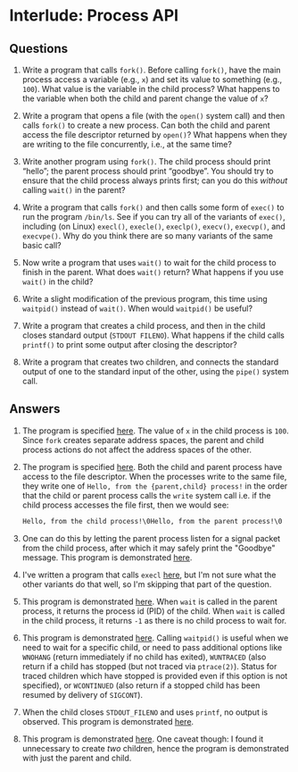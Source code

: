 # Interlude: Process API

## Questions

1. Write a program that calls `fork()`. Before calling `fork()`, have the main
   process access a variable (e.g., `x`) and set its value to something (e.g.,
   `100`). What value is the variable in the child process? What happens to the
   variable when both the child and parent change the value of `x`?

2. Write a program that opens a file (with the `open()` system call) and then
   calls `fork()` to create a new process. Can both the child and parent access
   the file descriptor returned by `open()`? What happens when they are writing
   to the file concurrently, i.e., at the same time?

3. Write another program using `fork()`. The child process should print “hello”;
   the parent process should print “goodbye”. You should try to ensure that the
   child process always prints first; can you do this _without_ calling `wait()`
   in the parent?

4. Write a program that calls `fork()` and then calls some form of `exec()` to
   run the program `/bin/ls`. See if you can try all of the variants of
   `exec()`, including (on Linux) `execl()`, `execle()`, `execlp()`, `execv()`,
   `execvp()`, and `execvpe()`. Why do you think there are so many variants of
   the same basic call?

5. Now write a program that uses `wait()` to wait for the child process to
   finish in the parent. What does `wait()` return? What happens if you use
   `wait()` in the child?

6. Write a slight modification of the previous program, this time using
   `waitpid()` instead of `wait()`. When would `waitpid()` be useful?

7. Write a program that creates a child process, and then in the child closes
   standard output (`STDOUT FILENO`). What happens if the child calls `printf()`
   to print some output after closing the descriptor?

8. Write a program that creates two children, and connects the standard output
   of one to the standard input of the other, using the `pipe()` system call.

## Answers

1. The program is specified [here](src/1.c). The value of `x` in the child
   process is `100`. Since `fork` creates separate address spaces, the parent
   and child process actions do not affect the address spaces of the other.

2. The program is specified [here](src/2.c). Both the child and parent process
   have access to the file descriptor. When the processes write to the same
   file, they write one of `Hello, from the {parent,child} process!` in the
   order that the child or parent process calls the `write` system call i.e. if
   the child process accesses the file first, then we would see:

   ```txt
   Hello, from the child process!\0Hello, from the parent process!\0
   ```

3. One can do this by letting the parent process listen for a signal packet from
   the child process, after which it may safely print the "Goodbye" message.
   This program is demonstrated [here](src/3.c).

4. I've written a program that calls `execl` [here](src/4.c), but I'm not sure
   what the other variants do that well, so I'm skipping that part of the
   question.

5. This program is demonstrated [here](src/5.c). When `wait` is called in the
   parent process, it returns the process id (PID) of the child. When `wait` is
   called in the child process, it returns `-1` as there is no child process to
   wait for.

6. This program is demonstrated [here](src/6.c). Calling `waitpid()` is useful
   when we need to wait for a specific child, or need to pass additional options
   like `WNOHANG` (return immediately if no child has exited), `WUNTRACED` (also
   return if a child has stopped (but not traced via `ptrace(2)`). Status for
   traced children which have stopped is provided even if this option is not
   specified), or `WCONTINUED` (also return if a stopped child has been resumed
   by delivery of `SIGCONT`).

7. When the child closes `STDOUT_FILENO` and uses `printf`, no output is
   observed. This program is demonstrated [here](src/7.c).

8. This program is demonstrated [here](src/8.c). One caveat though: I found it
   unnecessary to create _two_ children, hence the program is demonstrated with
   just the parent and child.
